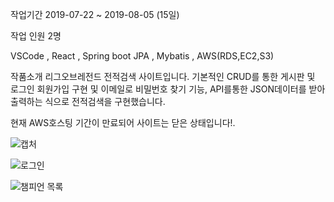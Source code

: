 작업기간	2019-07-22 ~ 2019-08-05 (15일)

작업 인원	2명

VSCode , React , Spring boot JPA , Mybatis , AWS(RDS,EC2,S3)

작품소개	리그오브레전드 전적검색 사이트입니다. 기본적인 CRUD를 통한 게시판 및 로그인 회원가입 구현 및 이메일로 비밀번호 찾기 기능,
API를통한 JSON데이터를 받아 출력하는 식으로 전적검색을 구현했습니다.

현재 AWS호스팅 기간이 만료되어 사이트는 닫은 상태입니다!.

![캡처](https://user-images.githubusercontent.com/51695127/78659696-e7909b80-7906-11ea-8187-1769cadcf392.JPG)

![로그인](https://user-images.githubusercontent.com/51695127/78659812-fc6d2f00-7906-11ea-965e-5309fd242ea2.JPG)

![챔피언 목록](https://user-images.githubusercontent.com/51695127/78659858-0b53e180-7907-11ea-8541-392d1cadf8fd.JPG)

